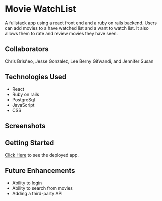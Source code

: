 # Movie WatchList

A fullstack app using a react front end and a ruby on rails backend. Users can add movies to a have watched list and a want to watch list. It also allows them to rate and review movies they have seen. 

## Collaborators

Chris Brisñeo, Jesse Gonzalez, Lee Berny Gifwandi, and Jennifer Susan

## Technologies Used

* React
* Ruby on rails
* PostgreSql
* JavaScript
* CSS

## Screenshots

## Getting Started

[Click Here]() to see the deployed app.

## Future Enhancements

* Ability to login 
* Ability to search from movies 
* Adding a third-party API